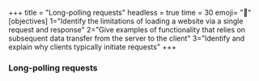 +++
title = "Long-polling requests"
headless = true
time = 30
emoji= "📖"
[objectives]
    1="Identify the limitations of loading a website via a single request and response"
    2="Give examples of functionality that relies on subsequent data transfer from the server to the client"
    3="Identify and explain why clients typically initiate requests"
+++

### Long-polling requests
